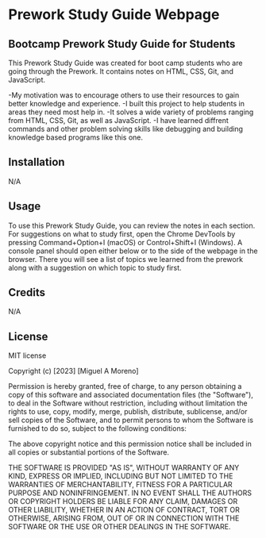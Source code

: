 # Prework Study Guide Webpage

## Bootcamp Prework Study Guide for Students

This Prework Study Guide was created for boot camp students who are going through the Prework. It contains notes on HTML, CSS, Git, and JavaScript.

-My motivation was to encourage others to use their resources to gain better knowledge and experience.
-I built this project to help students in areas they need most help in.
-It solves a wide variety of problems ranging from HTML, CSS, Git, as well as JavaScript.
-I have learned diffrent commands and other problem solving skills like debugging and building knowledge based programs like this one.

## Installation

N/A

## Usage

To use this Prework Study Guide, you can review the notes in each section. For suggestions on what to study first, open the Chrome DevTools by pressing Command+Option+I (macOS) or Control+Shift+I (Windows). A console panel should open either below or to the side of the webpage in the browser. There you will see a list of topics we learned from the prework along with a suggestion on which topic to study first.

## Credits

N/A

## License

MIT license

Copyright (c) [2023] [Miguel A Moreno]

Permission is hereby granted, free of charge, to any person obtaining a copy
of this software and associated documentation files (the "Software"), to deal
in the Software without restriction, including without limitation the rights
to use, copy, modify, merge, publish, distribute, sublicense, and/or sell
copies of the Software, and to permit persons to whom the Software is
furnished to do so, subject to the following conditions:

The above copyright notice and this permission notice shall be included in all
copies or substantial portions of the Software.

THE SOFTWARE IS PROVIDED "AS IS", WITHOUT WARRANTY OF ANY KIND, EXPRESS OR
IMPLIED, INCLUDING BUT NOT LIMITED TO THE WARRANTIES OF MERCHANTABILITY,
FITNESS FOR A PARTICULAR PURPOSE AND NONINFRINGEMENT. IN NO EVENT SHALL THE
AUTHORS OR COPYRIGHT HOLDERS BE LIABLE FOR ANY CLAIM, DAMAGES OR OTHER
LIABILITY, WHETHER IN AN ACTION OF CONTRACT, TORT OR OTHERWISE, ARISING FROM,
OUT OF OR IN CONNECTION WITH THE SOFTWARE OR THE USE OR OTHER DEALINGS IN THE
SOFTWARE.

